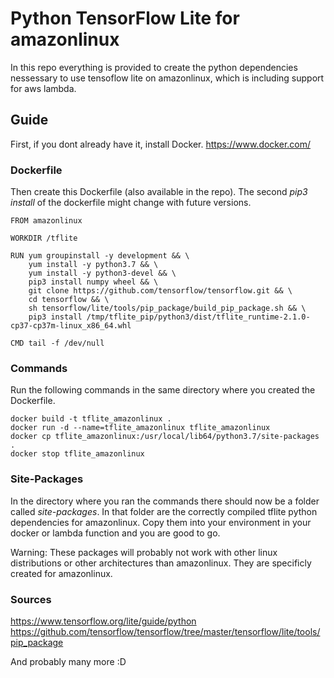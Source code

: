 # Python TensorFlow Lite for amazonlinux

In this repo everything is provided to create the python dependencies nessessary to use tensoflow lite on amazonlinux, which is including support for aws lambda.

## Guide

First, if you dont already have it, install Docker. https://www.docker.com/

### Dockerfile

Then create this Dockerfile (also available in the repo).
The second *pip3 install* of the dockerfile might change with future versions.

    FROM amazonlinux

    WORKDIR /tflite

    RUN yum groupinstall -y development && \
        yum install -y python3.7 && \
        yum install -y python3-devel && \
        pip3 install numpy wheel && \
        git clone https://github.com/tensorflow/tensorflow.git && \
        cd tensorflow && \
        sh tensorflow/lite/tools/pip_package/build_pip_package.sh && \
        pip3 install /tmp/tflite_pip/python3/dist/tflite_runtime-2.1.0-cp37-cp37m-linux_x86_64.whl

    CMD tail -f /dev/null

### Commands

Run the following commands in the same directory where you created the Dockerfile.

    docker build -t tflite_amazonlinux .
    docker run -d --name=tflite_amazonlinux tflite_amazonlinux
    docker cp tflite_amazonlinux:/usr/local/lib64/python3.7/site-packages .
    docker stop tflite_amazonlinux

### Site-Packages

In the directory where you ran the commands there should now be a folder called *site-packages*. In that folder are the correctly compiled tflite python dependencies for amazonlinux. Copy them into your environment in your docker or lambda function and you are good to go.

Warning: These packages will probably not work with other linux distributions or other architectures than amazonlinux. They are specificly created for amazonlinux.

### Sources

https://www.tensorflow.org/lite/guide/python
https://github.com/tensorflow/tensorflow/tree/master/tensorflow/lite/tools/pip_package

And probably many more :D 
